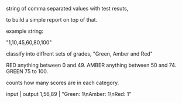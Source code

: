 string of comma separated values with test resuts,

to build a simple report on top of that.

example string:

"1,10,45,60,80,100"

classify into diffrent sets of grades, "Green, Amber and Red"

RED anything between 0 and 49.
AMBER anything between 50 and 74.
GREEN 75 to 100.

counts how many scores are in each category.


input | output
1,56,89 | "Green: 1\nAmber: 1\nRed: 1"